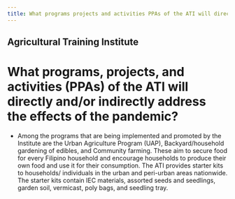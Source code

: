 ```yaml
---
title: What programs projects and activities PPAs of the ATI will directly andor indirectly address the effects of the pandemic
---
```


## Agricultural Training Institute

# What programs, projects, and activities (PPAs) of the ATI will directly and/or indirectly address the effects of the pandemic?


 - Among the programs that are being implemented and promoted by the Institute are the Urban Agriculture Program (UAP), Backyard/household gardening of edibles, and Community farming. These aim to secure food for every Filipino household and encourage households to produce their own food and use it for their consumption. The ATI provides starter kits to households/ individuals in the urban and peri-urban areas nationwide. The starter kits contain IEC materials, assorted seeds and seedlings, garden soil, vermicast, poly bags, and seedling tray.

